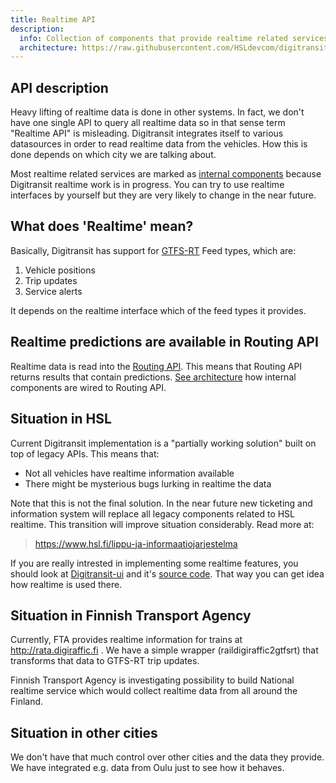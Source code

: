 ```yaml
---
title: Realtime API
description:
  info: Collection of components that provide realtime related services
  architecture: https://raw.githubusercontent.com/HSLdevcom/digitransit-site/master/pages/en/developers/service-catalogue/apis/realtime-api/architecture.xml
---
```

## API description
Heavy lifting of realtime data is done in other systems. In fact, we don't have one single API to query all realtime data so in that sense term "Realtime API" is misleading. Digitransit integrates itself to various datasources in order to read realtime data from the vehicles. How this is done depends on which city we are talking about.

Most realtime related services are marked as [internal components](../../internal-components/) because Digitransit realtime work is in progress. You can try to use realtime interfaces by yourself but they are very likely to change in the near future.

## What does 'Realtime' mean?
Basically, Digitransit has support for [GTFS-RT](https://developers.google.com/transit/gtfs-realtime/) Feed types, which are:
1. Vehicle positions
2. Trip updates
3. Service alerts

It depends on the realtime interface which of the feed types it provides.

## Realtime predictions are available in Routing API
Realtime data is read into the [Routing API](../routing-api/). This means that Routing API returns results that contain predictions. [See architecture](../../../architecture/) how internal components are wired to Routing API.

## Situation in HSL
Current Digitransit implementation is a "partially working solution" built on top of legacy APIs. This means that:
- Not all vehicles have realtime information available
- There might be mysterious bugs lurking in realtime the data

Note that this is not the final solution. In the near future new ticketing and information system will replace all legacy components related to HSL realtime. This transition will improve situation considerably. Read more at:
> https://www.hsl.fi/lippu-ja-informaatiojarjestelma

If you are really intrested in implementing some realtime features, you should look at [Digitransit-ui](../../digitransit-ui/) and it's [source code](https://github.com/HSLdevcom/digitransit-ui). That way you can get idea how realtime is used there.

## Situation in Finnish Transport Agency
Currently, FTA provides realtime information for trains at http://rata.digiraffic.fi . We have a simple wrapper (raildigiraffic2gtfsrt) that transforms that data to GTFS-RT trip updates.

Finnish Transport Agency is investigating possibility to build National realtime service which would collect realtime data from all around the Finland.

## Situation in other cities
We don't have that much control over other cities and the data they provide. We have integrated e.g. data from Oulu just to see how it behaves.
